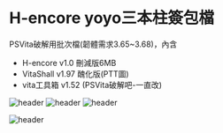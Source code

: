 # H-encore yoyo三本柱簽包檔
PSVita破解用批次檔(韌體需求3.65~3.68)，內含
- H-encore  v1.0 刪減版6MB
- VitaShall v1.97 醜化版(PTT圖)
- vita工具箱 v1.52 (PSVita破解吧-一直改)

![header](https://i.imgur.com/ETziz3X.png)
![header](https://i.imgur.com/iKXCIJ6.jpg)
![header](https://i.imgur.com/y8RbRwZ.jpg)

![header](https://youtu.be/FNbbt5SeT3g)
